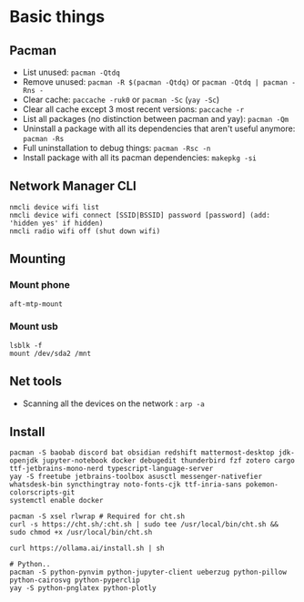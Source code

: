 # Basic things 

## Pacman

- List unused: `pacman -Qtdq`
- Remove unused: `pacman -R $(pacman -Qtdq)` or `pacman -Qtdq | pacman -Rns -`
- Clear cache: `paccache -ruk0` or `pacman -Sc` (`yay -Sc`)
- Clear all cache except 3 most recent versions: `paccache -r`
- List all packages (no distinction between pacman and yay): `pacman -Qm`
- Uninstall a package with all its dependencies that aren't useful anymore: `pacman -Rs`
- Full uninstallation to debug things: `pacman -Rsc -n`
- Install package with all its pacman dependencies: `makepkg -si`

## Network Manager CLI
```
nmcli device wifi list
nmcli device wifi connect [SSID|BSSID] password [password] (add: 'hidden yes' if hidden)
nmcli radio wifi off (shut down wifi)
```

## Mounting
### Mount phone
```
aft-mtp-mount
```

### Mount usb
```shell
lsblk -f 
mount /dev/sda2 /mnt
```

## Net tools
- Scanning all the devices on the network : `arp -a`

## Install
```shell
pacman -S baobab discord bat obsidian redshift mattermost-desktop jdk-openjdk jupyter-notebook docker debugedit thunderbird fzf zotero cargo ttf-jetbrains-mono-nerd typescript-language-server
yay -S freetube jetbrains-toolbox asusctl messenger-nativefier whatsdesk-bin syncthingtray noto-fonts-cjk ttf-inria-sans pokemon-colorscripts-git
systemctl enable docker 

pacman -S xsel rlwrap # Required for cht.sh
curl -s https://cht.sh/:cht.sh | sudo tee /usr/local/bin/cht.sh && sudo chmod +x /usr/local/bin/cht.sh

curl https://ollama.ai/install.sh | sh

# Python..
pacman -S python-pynvim python-jupyter-client ueberzug python-pillow python-cairosvg python-pyperclip
yay -S python-pnglatex python-plotly
```

